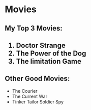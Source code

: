 <h1>Movies</h1>
<h2>My Top 3 Movies:<h2/>
  <ol>
  <li>Doctor Strange</li>
  <li>The Power of the Dog</li>
  <li>The limitation Game</li>
</ol>
<h2>Other Good Movies:</h2>
  <ul>
    <li>The Courier</li>
    <li>The Current War</li>
    <li>Tinker Tailor Soldier Spy</li>
  </ul>
